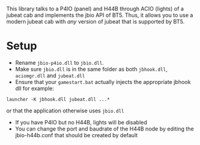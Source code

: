 This library talks to a P4IO (panel) and H44B through ACIO (lights) of a jubeat cab and implements the jbio API of BT5.
Thus, it allows you to use a modern jubeat cab with *any* version of jubeat that is supported by BT5.

# Setup
* Rename `jbio-p4io.dll` to `jbio.dll`.
* Make sure `jbio.dll` is in the same folder as both `jbhook.dll`, `aciomgr.dll` and `jubeat.dll`
* Ensure that your `gamestart.bat` actually injects the appropriate jbhook dll
for example:
```
launcher -K jbhook.dll jubeat.dll ...*
```
or that the application otherwise uses `jbio.dll`

* If you have P4IO but no H44B, lights will be disabled
* You can change the port and baudrate of the H44B node by editing the jbio-h44b.conf that should be created by default
